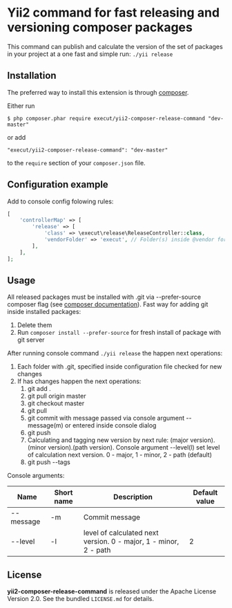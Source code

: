 # Yii2 command for fast releasing and versioning composer packages
This command can publish and calculate the version of the set of packages in your project at a one fast and simple run:
```./yii release```

## Installation

The preferred way to install this extension is through [composer](http://getcomposer.org/download/).

Either run

```
$ php composer.phar require execut/yii2-composer-release-command "dev-master"
```

or add

```
"execut/yii2-composer-release-command": "dev-master"
```

to the ```require``` section of your `composer.json` file.

## Configuration example
Add to console config folowing rules:
```php
[
    'controllerMap' => [
        'release' => [
            'class' => \execut\release\ReleaseController::class,
            'vendorFolder' => 'execut', // Folder(s) inside @vendor for releasing, supported list 
        ],
    ],
];
```

## Usage
All released packages must be installed with .git via --prefer-source composer flag (see [composer documentation](https://getcomposer.org/doc/03-cli.md)).
Fast way for adding git inside installed packages:
1. Delete them
1. Run ```composer install --prefer-source``` for fresh install of package with git server

After running console command ```./yii release``` the happen next operations:
1. Each folder with .git, specified inside configuration file checked for new changes
1. If has changes happen the next operations:
   1. git add .
   1. git pull origin master
   1. git checkout master
   1. git pull
   1. git commit with message passed via console argument --message(m) or entered inside console dialog
   1. git push
   1. Calculating and tagging new version by next rule: (major version).(minor version).(path version). Console argument --level(l)
   set level of calculation next version. 0 - major, 1 - minor, 2 - path (default)
   1. git push --tags 

Console arguments:

Name | Short name | Description | Default value
-------------------- | ----------- | -------------- | ------
--message | -m | Commit message |  
--level | -l | level of calculated next version. 0 - major, 1 - minor, 2 - path | 2

## License

**yii2-composer-release-command** is released under the Apache License Version 2.0. See the bundled `LICENSE.md` for details.
